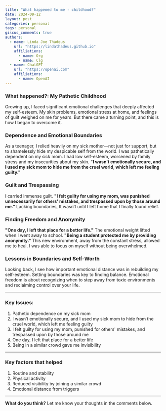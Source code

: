 ```yaml
---
title: "What happened to me - childhood?"
date: 2024-09-12
layout: post
categories: personal
tags: personal
giscus_comments: true
authors:
  - name: Linda Joe Thadeus
    url: "https://lindathadeus.github.io"
    affiliations:
      - name: Org
      - name: Clg
  - name: ChatGPT
    url: "https://openai.com"
    affiliations:
      - name: OpenAI
---
```


### What happened?: My Pathetic Childhood 

Growing up, I faced significant emotional challenges that deeply affected my self-esteem. My skin problems, emotional stress at home, and feelings of guilt weighed on me for years. But there came a turning point, and this is how I began to overcome it.

### Dependence and Emotional Boundaries

As a teenager, I relied heavily on my sick mother—not just for support, but to shamelessly hide my despicable self from the world. I was pathetically dependent on my sick mom. I had low self-esteem, worsened by family stress and my insecurities about my skin. **"I wasn’t emotionally secure, and I used my sick mom to hide me from the cruel world, which left me feeling guilty."**

### Guilt and Trespassing

I carried immense guilt. **"I felt guilty for using my mom, was punished unnecessarily for others' mistakes, and trespassed upon by those around me."** Lacking boundaries, It wasn’t until I left home that I finally found relief.

### Finding Freedom and Anonymity

**"One day, I left that place for a better life."** The emotional weight lifted when I went away to school. **"Being a student protected me by providing anonymity."** This new environment, away from the constant stress, allowed me to heal. I was able to focus on myself without being overwhelmed.

### Lessons in Boundaries and Self-Worth

Looking back, I see how important emotional distance was in rebuilding my self-esteem. Setting boundaries was key to finding balance. Emotional freedom is about recognizing when to step away from toxic environments and reclaiming control over your life.

---

### Key Issues:
1. Pathetic dependence on my sick mom
2. I wasn’t emotionally secure, and I used my sick mom to hide from the cruel world, which left me feeling guilty
3. I felt guilty for using my mom, punished for others' mistakes, and trespassed upon by those around me
4. One day, I left that place for a better life
5. Being in a similar crowd gave me invisibility

---
### Key factors that helped 

1. Routine and stability 
2. Physical activity 
3. Reduced visibility by joining a similar crowd
4. Emotional distance from triggers

---

**What do you think?** Let me know your thoughts in the comments below.
